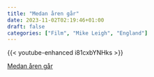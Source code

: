 ```yaml
---
title: "Medan åren går"
date: 2023-11-02T02:19:46+01:00
draft: false
categories: ["Film", "Mike Leigh", "England"]
---
```



{{< youtube-enhanced  i81cxbYNHks >}}

[Medan åren går](https://www.imdb.com/title/tt1431181/?ref_=ext_shr_lnk)
